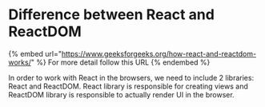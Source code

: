 # Difference between React and ReactDOM

{% embed url="https://www.geeksforgeeks.org/how-react-and-reactdom-works/" %}
For more detail follow this URL
{% endembed %}

In order to work with React in the browsers, we need to include 2 libraries: React and ReactDOM. React library is responsible for creating views and ReactDOM library is responsible to actually render UI in the browser.
